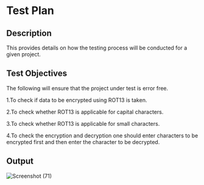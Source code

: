 # Test Plan
## Description
This provides details on how the testing process will be conducted for a given project.
## Test Objectives
The following will ensure that the project under test is error free.

1.To check if data to be encrypted using ROT13 is taken.

2.To check whether ROT13 is applicable for capital characters.

3.To check whether ROT13 is applicable for small characters.

4.To check the encryption and decryption one should enter characters to be encrypted first and then enter the character to be decrypted.

## Output
![Screenshot (71)](https://user-images.githubusercontent.com/69073944/95596554-28f73480-0a6b-11eb-9925-5567d744f307.png)






